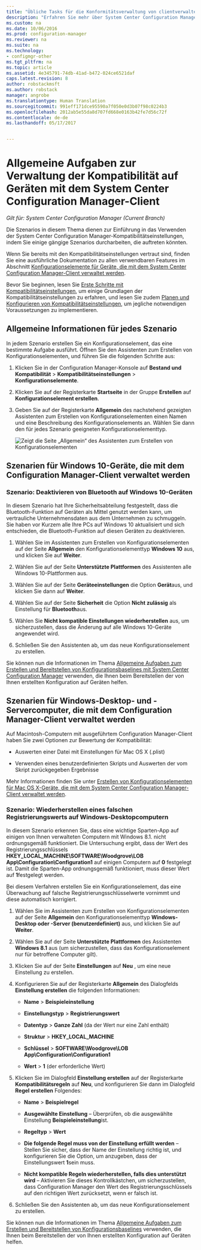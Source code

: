 ```yaml
---
title: "Übliche Tasks für die Konformitätsverwaltung von clientverwalteten Geräten | Microsoft-Dokumentation"
description: "Erfahren Sie mehr über System Center Configuration Manager-Kompatibilitätseinstellungen, indem Sie einige Szenarios durcharbeiten."
ms.custom: na
ms.date: 10/06/2016
ms.prod: configuration-manager
ms.reviewer: na
ms.suite: na
ms.technology:
- configmgr-other
ms.tgt_pltfrm: na
ms.topic: article
ms.assetid: 4e345791-74db-41ad-b472-024ce6521daf
caps.latest.revision: 8
author: robstackmsft
ms.author: robstack
manager: angrobe
ms.translationtype: Human Translation
ms.sourcegitcommit: 991eff171dce95590a7f050e0d3b07f98c0224b3
ms.openlocfilehash: 2012ab5e55da8d707fd668e0163b42fe7d56c72f
ms.contentlocale: de-de
ms.lasthandoff: 05/17/2017


---
```

# <a name="common-tasks-for-managing-compliance-on-devices-with-the-system-center-configuration-manager-client"></a>Allgemeine Aufgaben zur Verwaltung der Kompatibilität auf Geräten mit dem System Center Configuration Manager-Client

*Gilt für: System Center Configuration Manager (Current Branch)*

Die Szenarios in diesem Thema dienen zur Einführung in das Verwenden der System Center Configuration Manager-Kompatibilitätseinstellungen, indem Sie einige gängige Szenarios durcharbeiten, die auftreten könnten.  

 Wenn Sie bereits mit den Kompatibilitätseinstellungen vertraut sind, finden Sie eine ausführliche Dokumentation zu allen verwendbaren Features im Abschnitt [Konfigurationselemente für Geräte, die mit dem System Center Configuration Manager-Client verwaltet werden](../../compliance/deploy-use/configuration-items-for-devices-managed-with-the-client.md).  

 Bevor Sie beginnen, lesen Sie [Erste Schritte mit Kompatibilitätseinstellungen](../../compliance/get-started/get-started-with-compliance-settings.md), um einige Grundlagen der Kompatibilitätseinstellungen zu erfahren, und lesen Sie zudem [Planen und Konfigurieren von Kompatibilitätseinstellungen](../../compliance/plan-design/plan-for-and-configure-compliance-settings.md), um jegliche notwendigen Voraussetzungen zu implementieren.  

## <a name="general-information-for-each-scenario"></a>Allgemeine Informationen für jedes Szenario  
 In jedem Szenario erstellen Sie ein Konfigurationselement, das eine bestimmte Aufgabe ausführt. Öffnen Sie den Assistenten zum Erstellen von Konfigurationselementen, und führen Sie die folgenden Schritte aus:  

1.  Klicken Sie in der Configuration Manager-Konsole auf **Bestand und Kompatibilität** > **Kompatibilitätseinstellungen** > **Konfigurationselemente**.  

3.  Klicken Sie auf der Registerkarte **Startseite** in der Gruppe **Erstellen** auf **Konfigurationselement erstellen**.  

4.  Geben Sie auf der Registerkarte **Allgemein** des nachstehend gezeigten Assistenten zum Erstellen von Konfigurationselementen einen Namen und eine Beschreibung des Konfigurationselements an. Wählen Sie dann den für jedes Szenario geeigneten Konfigurationselementtyp.  

     ![Zeigt die Seite „Allgemein“ des Assistenten zum Erstellen von Konfigurationselementen](/sccm/compliance/plan-design/media/Compliance-Settings-Wizard---1.png)  

## <a name="scenarios-for-windows-10-devices-managed-with-the-configuration-manager-client"></a>Szenarien für Windows 10-Geräte, die mit dem Configuration Manager-Client verwaltet werden  

### <a name="scenario-disable-the-use-of-bluetooth-on-windows-10-devices"></a>Szenario: Deaktivieren von Bluetooth auf Windows 10-Geräten  
 In diesem Szenario hat Ihre Sicherheitsabteilung festgestellt, dass die Bluetooth-Funktion auf Geräten als Mittel genutzt werden kann, um vertrauliche Unternehmensdaten aus dem Unternehmen zu schmuggeln. Sie haben vor Kurzem alle Ihre PCs auf Windows 10 aktualisiert und sich entschieden, die Bluetooth-Funktion auf diesen Geräten zu deaktivieren.  

1.  Wählen Sie im Assistenten zum Erstellen von Konfigurationselementen auf der Seite **Allgemein** den Konfigurationselementtyp **Windows 10** aus, und klicken Sie auf **Weiter**.  

2.  Wählen Sie auf der Seite **Unterstützte Plattformen** des Assistenten alle Windows 10-Plattformen aus.  

3.  Wählen Sie auf der Seite **Geräteeinstellungen** die Option **Gerät**aus, und klicken Sie dann auf **Weiter**.  

4.  Wählen Sie auf der Seite **Sicherheit** die Option **Nicht zulässig** als Einstellung für **Bluetooth**aus.  

5.  Wählen Sie **Nicht kompatible Einstellungen wiederherstellen** aus, um sicherzustellen, dass die Änderung auf alle Windows 10-Geräte angewendet wird.  

6.  Schließen Sie den Assistenten ab, um das neue Konfigurationselement zu erstellen.  

 Sie können nun die Informationen im Thema [Allgemeine Aufgaben zum Erstellen und Bereitstellen von Konfigurationsbaselines mit System Center Configuration Manager](../../compliance/plan-design/common-tasks-for-creating-and-deploying-configuration-baselines.md) verwenden, die Ihnen beim Bereitstellen der von Ihnen erstellten Konfiguration auf Geräten helfen.  

## <a name="scenarios-for-windows-desktop-and-server-computers-managed-with-the-configuration-manager-client"></a>Szenarien für Windows-Desktop- und -Servercomputer, die mit dem Configuration Manager-Client verwaltet werden  
 Auf Macintosh-Computern mit ausgeführtem Configuration Manager-Client haben Sie zwei Optionen zur Bewertung der Kompatibilität:  

-   Auswerten einer Datei mit Einstellungen für Mac OS X (.plist)  

-   Verwenden eines benutzerdefinierten Skripts und Auswerten der vom Skript zurückgegeben Ergebnisse  

 Mehr Informationen finden Sie unter [Erstellen von Konfigurationselementen für Mac OS X-Geräte, die mit dem System Center Configuration Manager-Client verwaltet werden](../../compliance/deploy-use/create-configuration-items-for-mac-os-x-devices-managed-with-the-client.md).  

### <a name="scenario-remediate-an-incorrect-registry-value-on-windows-desktop-computers"></a>Szenario: Wiederherstellen eines falschen Registrierungswerts auf Windows-Desktopcomputern  
 In diesem Szenario erkennen Sie, dass eine wichtige Sparten-App auf einigen von Ihnen verwalteten Computern mit Windows 8.1. nicht ordnungsgemäß funktioniert. Die Untersuchung ergibt, dass der Wert des Registrierungsschlüssels **HKEY_LOCAL_MACHINE\SOFTWARE\Woodgrove\LOB App\Configuration\Configuration1** auf einigen Computern auf **0** festgelegt ist. Damit die Sparten-App ordnungsgemäß funktioniert, muss dieser Wert auf **1**festgelegt werden.  

 Bei diesem Verfahren erstellen Sie ein Konfigurationselement, das eine Überwachung auf falsche Registrierungsschlüsselwerte vornimmt und diese automatisch korrigiert.  

1.  Wählen Sie im Assistenten zum Erstellen von Konfigurationselementen auf der Seite **Allgemein** den Konfigurationselementtyp **Windows-Desktop oder -Server (benutzerdefiniert)** aus, und klicken Sie auf **Weiter**.  

2.  Wählen Sie auf der Seite **Unterstützte Plattformen** des Assistenten **Windows 8.1** aus (um sicherzustellen, dass das Konfigurationselement nur für betroffene Computer gilt).  

3.  Klicken Sie auf der Seite **Einstellungen** auf **Neu** , um eine neue Einstellung zu erstellen.  

4.  Konfigurieren Sie auf der Registerkarte **Allgemein** des Dialogfelds **Einstellung erstellen** die folgenden Informationen:  

    -   **Name** > **Beispieleinstellung**  

    -   **Einstellungstyp** > **Registrierungswert**  

    -   **Datentyp** > **Ganze Zahl** (da der Wert nur eine Zahl enthält)  

    -   **Struktur** > **HKEY_LOCAL_MACHINE**  

    -   **Schlüssel** > **SOFTWARE\Woodgrove\LOB App\Configuration\Configuration1**  

    -   **Wert** > **1** (der erforderliche Wert)  

5.  Klicken Sie im Dialogfeld **Einstellung erstellen** auf der Registerkarte **Kompatibilitätsregeln** auf **Neu**, und konfigurieren Sie dann im Dialogfeld **Regel erstellen** Folgendes:  

    -   **Name** > **Beispielregel**  

    -   **Ausgewählte Einstellung** – Überprüfen, ob die ausgewählte Einstellung **Beispieleinstellung**ist.  

    -   **Regeltyp** > **Wert**  

    -   **Die folgende Regel muss von der Einstellung erfüllt werden** – Stellen Sie sicher, dass der Name der Einstellung richtig ist, und konfigurieren Sie die Option, um anzugeben, dass der Einstellungswert **1**sein muss.  

    -   **Nicht kompatible Regeln wiederherstellen, falls dies unterstützt wird** – Aktivieren Sie dieses Kontrollkästchen, um sicherzustellen, dass Configuration Manager den Wert des Registrierungsschlüssels auf den richtigen Wert zurücksetzt, wenn er falsch ist.  

6.  Schließen Sie den Assistenten ab, um das neue Konfigurationselement zu erstellen.  

 Sie können nun die Informationen im Thema [Allgemeine Aufgaben zum Erstellen und Bereitstellen von Konfigurationsbaselines](../../compliance/plan-design/common-tasks-for-creating-and-deploying-configuration-baselines.md) verwenden, die Ihnen beim Bereitstellen der von Ihnen erstellten Konfiguration auf Geräten helfen.  

